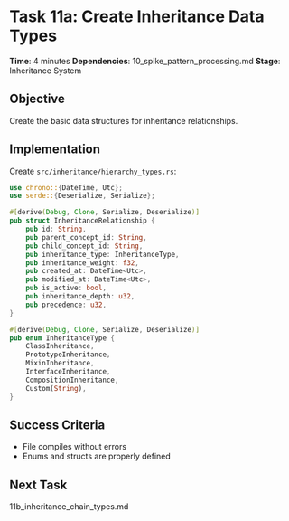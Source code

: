 # Task 11a: Create Inheritance Data Types

**Time**: 4 minutes
**Dependencies**: 10_spike_pattern_processing.md
**Stage**: Inheritance System

## Objective
Create the basic data structures for inheritance relationships.

## Implementation
Create `src/inheritance/hierarchy_types.rs`:

```rust
use chrono::{DateTime, Utc};
use serde::{Deserialize, Serialize};

#[derive(Debug, Clone, Serialize, Deserialize)]
pub struct InheritanceRelationship {
    pub id: String,
    pub parent_concept_id: String,
    pub child_concept_id: String,
    pub inheritance_type: InheritanceType,
    pub inheritance_weight: f32,
    pub created_at: DateTime<Utc>,
    pub modified_at: DateTime<Utc>,
    pub is_active: bool,
    pub inheritance_depth: u32,
    pub precedence: u32,
}

#[derive(Debug, Clone, Serialize, Deserialize)]
pub enum InheritanceType {
    ClassInheritance,
    PrototypeInheritance,
    MixinInheritance,
    InterfaceInheritance,
    CompositionInheritance,
    Custom(String),
}
```

## Success Criteria
- File compiles without errors
- Enums and structs are properly defined

## Next Task
11b_inheritance_chain_types.md